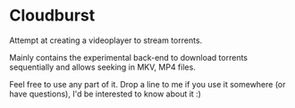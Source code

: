 Cloudburst
==========


Attempt at creating a videoplayer to stream torrents.

Mainly contains the experimental back-end to download torrents sequentially and allows seeking in MKV, MP4 files.

Feel free to use any part of it. Drop a line to me if you use it somewhere (or have questions), I'd be interested to know about it :)
